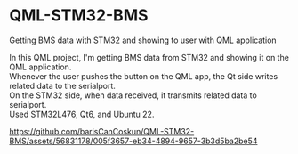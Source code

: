 # QML-STM32-BMS
Getting BMS data with STM32 and showing to user with QML application  
  
In this QML project, I'm getting BMS data from STM32 and showing it on the QML application.  
Whenever the user pushes the button on the QML app, the Qt side writes related data to the serialport.  
On the STM32 side, when data received, it transmits related data to serialport.  
Used STM32L476, Qt6, and Ubuntu 22.  
  


https://github.com/barisCanCoskun/QML-STM32-BMS/assets/56831178/005f3657-eb34-4894-9657-3b3d5ba2be54

